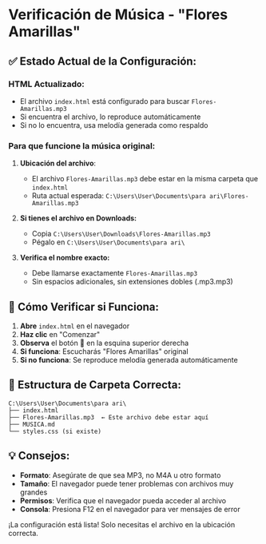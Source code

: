 # Verificación de Música - "Flores Amarillas"

## ✅ Estado Actual de la Configuración:

### **HTML Actualizado:**
- El archivo `index.html` está configurado para buscar `Flores-Amarillas.mp3`
- Si encuentra el archivo, lo reproduce automáticamente
- Si no lo encuentra, usa melodía generada como respaldo

### **Para que funcione la música original:**

1. **Ubicación del archivo**: 
   - El archivo `Flores-Amarillas.mp3` debe estar en la misma carpeta que `index.html`
   - Ruta actual esperada: `C:\Users\User\Documents\para ari\Flores-Amarillas.mp3`

2. **Si tienes el archivo en Downloads:**
   - Copia `C:\Users\User\Downloads\Flores-Amarillas.mp3`
   - Pégalo en `C:\Users\User\Documents\para ari\`

3. **Verifica el nombre exacto:**
   - Debe llamarse exactamente `Flores-Amarillas.mp3`
   - Sin espacios adicionales, sin extensiones dobles (.mp3.mp3)

## 🔧 Cómo Verificar si Funciona:

1. **Abre** `index.html` en el navegador
2. **Haz clic** en "Comenzar"
3. **Observa** el botón 🎵 en la esquina superior derecha
4. **Si funciona**: Escucharás "Flores Amarillas" original
5. **Si no funciona**: Se reproduce melodía generada automáticamente

## 📂 Estructura de Carpeta Correcta:

```
C:\Users\User\Documents\para ari\
├── index.html
├── Flores-Amarillas.mp3  ← Este archivo debe estar aquí
├── MUSICA.md
└── styles.css (si existe)
```

## 💡 Consejos:

- **Formato**: Asegúrate de que sea MP3, no M4A u otro formato
- **Tamaño**: El navegador puede tener problemas con archivos muy grandes
- **Permisos**: Verifica que el navegador pueda acceder al archivo
- **Consola**: Presiona F12 en el navegador para ver mensajes de error

¡La configuración está lista! Solo necesitas el archivo en la ubicación correcta.